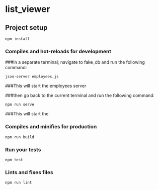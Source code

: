 # list_viewer

## Project setup
```
npm install
```

### Compiles and hot-reloads for development
###in a separate terminal; navigate to fake_db and run the following command:
```
json-server employees.js
```
###This will start the employees server

###then go back to the current terminal and run the following command:
```
npm run serve
```
###This will start the 

### Compiles and minifies for production
```
npm run build
```

### Run your tests
```
npm test
```

### Lints and fixes files
```
npm run lint
```

